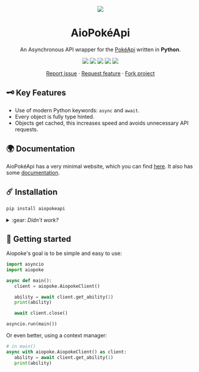 <p align="center">
   <img src="assets/aiopokeapi-readme-banner.png">
   <h1 align="center"> AioPokéApi</h1>
   <p align="center"> An Asynchronous API wrapper for the <a href="https://pokeapi.co">PokéApi</a> written in <b>Python</b>.
</p>
<p align="center">
   <img id="tests" src="https://img.shields.io/github/workflow/status/beastmatser/aiopokeapi/tests?label=Tests&logo=github&style=flat-square">
   <img id="pypi-version" src="https://img.shields.io/pypi/v/aiopokeapi?label=Pypi%20version&logo=pypi&logoColor=ffffff&style=flat-square">
   <img id="python-version" src="https://img.shields.io/pypi/pyversions/aiopokeapi?label=Python%20version&logo=python&logoColor=ffffff&style=flat-square">
   <img id="license" src="https://img.shields.io/github/license/beastmatser/aiopokeapi?label=License&style=flat-square">
   <img id="style" src="https://img.shields.io/badge/Code%20style-black-black?style=flat-square">
</p>
<p align="center">
   <a href="https://github.com/beastmatser/aiopokeapi/issues/new/choose"> Report issue</a>
   ·
   <a href="https://github.com/beastmatser/aiopokeapi/issues/new/choose"> Request feature</a>
   ·
   <a href="https://github.com/beastmatser/aiopokeapi/fork"> Fork project</a>
</p>

## :old_key: Key Features

- Use of modern Python keywords: `async` and `await`.
- Every object is fully type hinted.
- Objects get cached, this increases speed and avoids unnecessary API requests.

## :earth_africa: Documentation

AioPokéApi has a very minimal website, which you can find [here](https://beastmatser.github.io/aiopoke/). It also has some [documentation](https://beastmatser.github.io/aiopoke/docs/).

## :comet: Installation

```sh
pip install aiopokeapi
```

<details>

<summary>
    :gear: <i> Didn't work?</i>
</summary>

Depending on your Python installation, you might need to use one of the
following:

- Python is not in PATH

  ```sh
  path/to/python.exe -m pip install aiopokeapi
  ```

- Python is in PATH but pip is not

  ```sh
  python -m pip install aiopokeapi
  ```

- Unix systems can use pip3/python3 commands

  ```sh
  pip3 install aiopokeapi
  ```

  ```sh
  python3 -m pip install aiopokeapi
  ```

- Using multiple Python versions

  ```sh
  py -m pip install aiopokeapi
  ```

</details>

## :rocket: Getting started

Aiopoke's goal is to be simple and easy to use:

```py
import asyncio
import aiopoke

async def main():
   client = aiopoke.AiopokeClient()

   ability = await client.get_ability(1)
   print(ability)

   await client.close()

asyncio.run(main())
```

Or even better, using a context manager:

```py
# in main()
async with aiopoke.AiopokeClient() as client:
   ability = await client.get_ability(1)
   print(ability)
```
